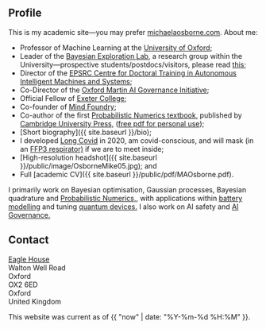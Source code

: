 ## Profile

This is my academic site—you may prefer [michaelaosborne.com](https://michaelaosborne.com). About me:

* Professor of Machine Learning at the <a href="http://www.ox.ac.uk">University of Oxford</a>;
* Leader of the [Bayesian Exploration Lab](https://bxl.super.site/), a research group within the University—prospective students/postdocs/visitors, please read [this](https://bxl.super.site/joining-the-bxl);
* Director of the [EPSRC Centre for Doctoral Training in Autonomous Intelligent Machines and Systems](http://aims.robots.ox.ac.uk);
* Co-Director of the [Oxford Martin AI Governance Initiative](https://www.oxfordmartin.ox.ac.uk/ai-governance);
* Official Fellow of <a href="http://www.exeter.ox.ac.uk">Exeter College</a>;
* Co-founder of [Mind Foundry](http://mindfoundry.ai);
* Co-author of the first [Probabilistic Numerics textbook](https://www.probabilistic-numerics.org/textbooks/), published by [Cambridge University Press,](https://www.cambridge.org/core/books/probabilistic-numerics/0EBFF0B15E2481099F6EED1F62EE1ABE) ([free pdf for personal use](https://www.probabilistic-numerics.org/assets/ProbabilisticNumerics.pdf));
* [Short biography]({{ site.baseurl }}/bio);
* I developed [Long Covid](https://en.wikipedia.org/wiki/Long_COVID) in 2020, am covid-conscious, and will mask (in an [FFP3 respirator)](https://en.wikipedia.org/wiki/Face_masks_during_the_COVID-19_pandemic#Filtering_respirators) if we are to meet inside;
* [High-resolution headshot]({{ site.baseurl }}/public/image/OsborneMike05.jpg); and
* Full [academic CV]({{ site.baseurl }}/public/pdf/MAOsborne.pdf).
    
I primarily work on Bayesian optimisation, Gaussian processes, Bayesian quadrature and [Probabilistic Numerics,](https://www.probabilistic-numerics.org), with applications within [battery modelling](https://howey.eng.ox.ac.uk/) and tuning [quantum devices.](https://www.natalia-ares.com/) I also work on AI safety and [AI Governance.](https://www.oxfordmartin.ox.ac.uk/ai-governance)

## Contact

<script language="JavaScript">
<!--
document.write('<a href="mailto:' + 'mosb' + '@' + 'robots.ox.ac.uk' + '">');
document.write('mosb' + '@' + 'robots.ox.ac.uk' + '</a>');
//-->
</script>

[Eagle House](https://www.google.co.uk/maps/place/Oxford-Man+Institute+of+Quantitative+Finance/@51.7615793,-1.2695656,15z/data=!4m2!3m1!1s0x0:0x5542aa1404fd503d)  
Walton Well Road  
Oxford  
OX2 6ED  
Oxford  
United Kingdom  

This website was current as of {{ "now" | date: "%Y-%m-%d %H:%M" }}. 


